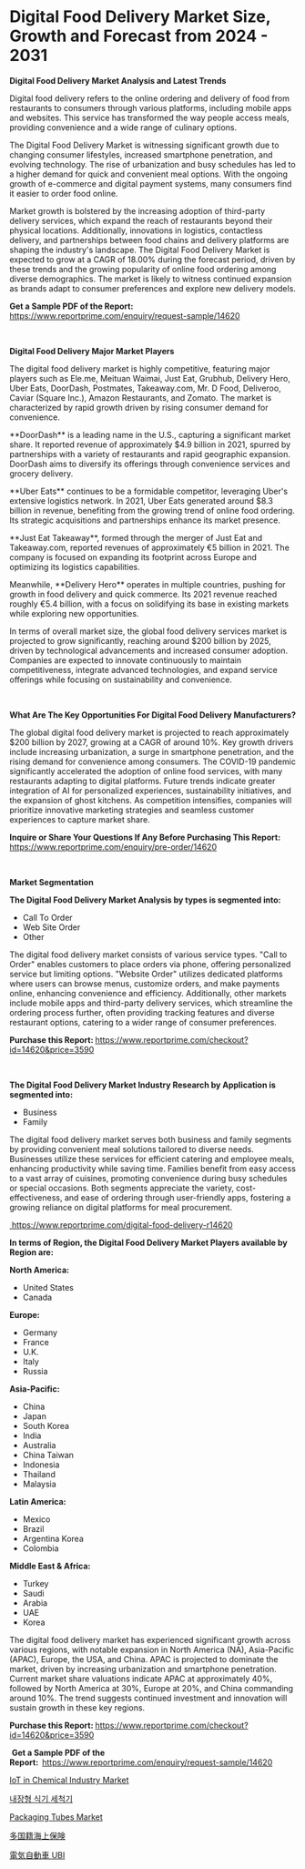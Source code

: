 <p><h1>Digital Food Delivery Market Size, Growth and Forecast from 2024 - 2031</h1></p><p><strong>Digital Food Delivery Market Analysis and Latest Trends</strong></p>
<p><p>Digital food delivery refers to the online ordering and delivery of food from restaurants to consumers through various platforms, including mobile apps and websites. This service has transformed the way people access meals, providing convenience and a wide range of culinary options. </p><p>The Digital Food Delivery Market is witnessing significant growth due to changing consumer lifestyles, increased smartphone penetration, and evolving technology. The rise of urbanization and busy schedules has led to a higher demand for quick and convenient meal options. With the ongoing growth of e-commerce and digital payment systems, many consumers find it easier to order food online.</p><p>Market growth is bolstered by the increasing adoption of third-party delivery services, which expand the reach of restaurants beyond their physical locations. Additionally, innovations in logistics, contactless delivery, and partnerships between food chains and delivery platforms are shaping the industry's landscape. The Digital Food Delivery Market is expected to grow at a CAGR of 18.00% during the forecast period, driven by these trends and the growing popularity of online food ordering among diverse demographics. The market is likely to witness continued expansion as brands adapt to consumer preferences and explore new delivery models.</p></p>
<p><strong>Get a Sample PDF of the Report:&nbsp;</strong> <a href="https://www.reportprime.com/enquiry/request-sample/14620">https://www.reportprime.com/enquiry/request-sample/14620</a></p>
<p>&nbsp;</p>
<p><strong>Digital Food Delivery Major Market Players</strong></p>
<p><p>The digital food delivery market is highly competitive, featuring major players such as Ele.me, Meituan Waimai, Just Eat, Grubhub, Delivery Hero, Uber Eats, DoorDash, Postmates, Takeaway.com, Mr. D Food, Deliveroo, Caviar (Square Inc.), Amazon Restaurants, and Zomato. The market is characterized by rapid growth driven by rising consumer demand for convenience.</p><p>**DoorDash** is a leading name in the U.S., capturing a significant market share. It reported revenue of approximately $4.9 billion in 2021, spurred by partnerships with a variety of restaurants and rapid geographic expansion. DoorDash aims to diversify its offerings through convenience services and grocery delivery.</p><p>**Uber Eats** continues to be a formidable competitor, leveraging Uber's extensive logistics network. In 2021, Uber Eats generated around $8.3 billion in revenue, benefiting from the growing trend of online food ordering. Its strategic acquisitions and partnerships enhance its market presence.</p><p>**Just Eat Takeaway**, formed through the merger of Just Eat and Takeaway.com, reported revenues of approximately €5 billion in 2021. The company is focused on expanding its footprint across Europe and optimizing its logistics capabilities.</p><p>Meanwhile, **Delivery Hero** operates in multiple countries, pushing for growth in food delivery and quick commerce. Its 2021 revenue reached roughly €5.4 billion, with a focus on solidifying its base in existing markets while exploring new opportunities.</p><p>In terms of overall market size, the global food delivery services market is projected to grow significantly, reaching around $200 billion by 2025, driven by technological advancements and increased consumer adoption. Companies are expected to innovate continuously to maintain competitiveness, integrate advanced technologies, and expand service offerings while focusing on sustainability and convenience.</p></p>
<p>&nbsp;</p>
<p><strong>What Are The Key Opportunities For Digital Food Delivery Manufacturers?</strong></p>
<p><p>The global digital food delivery market is projected to reach approximately $200 billion by 2027, growing at a CAGR of around 10%. Key growth drivers include increasing urbanization, a surge in smartphone penetration, and the rising demand for convenience among consumers. The COVID-19 pandemic significantly accelerated the adoption of online food services, with many restaurants adapting to digital platforms. Future trends indicate greater integration of AI for personalized experiences, sustainability initiatives, and the expansion of ghost kitchens. As competition intensifies, companies will prioritize innovative marketing strategies and seamless customer experiences to capture market share.</p></p>
<p><strong>Inquire or Share Your Questions If Any Before Purchasing This Report:</strong> <a href="https://www.reportprime.com/enquiry/pre-order/14620">https://www.reportprime.com/enquiry/pre-order/14620</a></p>
<p>&nbsp;</p>
<p><strong>Market Segmentation</strong></p>
<p><strong>The Digital Food Delivery Market Analysis by types is segmented into:</strong></p>
<p><ul><li>Call To Order</li><li>Web Site Order</li><li>Other</li></ul></p>
<p><p>The digital food delivery market consists of various service types. "Call to Order" enables customers to place orders via phone, offering personalized service but limiting options. "Website Order" utilizes dedicated platforms where users can browse menus, customize orders, and make payments online, enhancing convenience and efficiency. Additionally, other markets include mobile apps and third-party delivery services, which streamline the ordering process further, often providing tracking features and diverse restaurant options, catering to a wider range of consumer preferences.</p></p>
<p><strong>Purchase this Report:&nbsp;</strong><a href="https://www.reportprime.com/checkout?id=14620&price=3590">https://www.reportprime.com/checkout?id=14620&price=3590</a></p>
<p>&nbsp;</p>
<p><strong>The Digital Food Delivery Market Industry Research by Application is segmented into:</strong></p>
<p><ul><li>Business</li><li>Family</li></ul></p>
<p><p>The digital food delivery market serves both business and family segments by providing convenient meal solutions tailored to diverse needs. Businesses utilize these services for efficient catering and employee meals, enhancing productivity while saving time. Families benefit from easy access to a vast array of cuisines, promoting convenience during busy schedules or special occasions. Both segments appreciate the variety, cost-effectiveness, and ease of ordering through user-friendly apps, fostering a growing reliance on digital platforms for meal procurement.</p></p>
<p><a href="https://www.reportprime.com/digital-food-delivery-r14620">&nbsp;https://www.reportprime.com/digital-food-delivery-r14620</a></p>
<p><strong>In terms of Region, the Digital Food Delivery Market Players available by Region are:</strong></p>
<p>
    <p> <strong> North America: </strong>
        <ul>
            <li>United States</li>
            <li>Canada</li>
        </ul>
        </p> 
    <p> <strong> Europe: </strong>
        <ul>
            <li>Germany</li>
            <li>France</li>
            <li>U.K.</li>
            <li>Italy</li>
            <li>Russia</li>
        </ul>
        </p> 
    <p> <strong> Asia-Pacific: </strong>
        <ul>
            <li>China</li>
            <li>Japan</li>
            <li>South Korea</li>
            <li>India</li>
            <li>Australia</li>
            <li>China Taiwan</li>
            <li>Indonesia</li>
            <li>Thailand</li>
            <li>Malaysia</li>
        </ul>
        </p> 
    <p> <strong> Latin America: </strong>
        <ul>
            <li>Mexico</li>
            <li>Brazil</li>
            <li>Argentina Korea</li>
            <li>Colombia</li>
        </ul>
        </p> 
    <p> <strong> Middle East & Africa: </strong>
        <ul>
            <li>Turkey</li>
            <li>Saudi</li>
            <li>Arabia</li>
            <li>UAE</li>
            <li>Korea</li>
        </ul>
    </p>
    </p>
<p><p>The digital food delivery market has experienced significant growth across various regions, with notable expansion in North America (NA), Asia-Pacific (APAC), Europe, the USA, and China. APAC is projected to dominate the market, driven by increasing urbanization and smartphone penetration. Current market share valuations indicate APAC at approximately 40%, followed by North America at 30%, Europe at 20%, and China commanding around 10%. The trend suggests continued investment and innovation will sustain growth in these key regions.</p></p>
<p><strong>Purchase this Report: </strong><a href="https://www.reportprime.com/checkout?id=14620&price=3590">https://www.reportprime.com/checkout?id=14620&price=3590</a></p>
<p>&nbsp;<strong>Get a Sample PDF of the Report:&nbsp;&nbsp;</strong><a href="https://www.reportprime.com/enquiry/request-sample/14620">https://www.reportprime.com/enquiry/request-sample/14620</a></p>
<p><strong></strong></p>
<p><p><a href="https://www.linkedin.com/pulse/iot-chemical-industry-market-trends-detailed-study-its-segmentation-sdpuc?trackingId=ZP0LEH9BTAi2ijeOXSoG9w%3D%3D">IoT in Chemical Industry Market</a></p><p><a href="https://medium.com/@samiahussain82/built-in-dishwashers-market-%EC%9D%98-%EA%B8%80%EB%A1%9C%EB%B2%8C-%EC%8B%9C%EC%9E%A5-%EA%B0%9C%EC%9A%94%EB%8A%94-%EC%A0%84-%EC%84%B8%EA%B3%84-%EB%B0%8F-%EC%A3%BC%EC%9A%94-%EC%8B%9C%EC%9E%A5%EC%9D%98-%EC%82%B0%EC%97%85%EC%97%90-%EC%98%81%ED%96%A5%EC%9D%84-%EB%AF%B8%EC%B9%98%EB%8A%94-%EC%A3%BC%EC%9A%94-%ED%8A%B8%EB%A0%8C%EB%93%9C%EC%97%90-%EB%8C%80%ED%95%9C-%EB%8F%85%ED%8A%B9%ED%95%9C-%EA%B4%80%EC%A0%90%EC%9D%84-%EC%A0%9C%EA%B3%B5%ED%95%A9%EB%8B%88%EB%8B%A4-7f30e4668a58">내장형 식기 세척기</a></p><p><a href="https://medium.com/@doristurner71/this-report-aims-to-deliver-an-in-depth-analysis-of-the-global-packaging-tubes-market-offering-f4e1a6ab1548">Packaging Tubes Market</a></p><p><a href="https://medium.com/@raap8632/multinational-marine-insurance-market-%E3%81%AF-%E3%82%B3%E3%82%B9%E3%83%88%E7%AE%A1%E7%90%86%E3%81%A8%E5%8A%B9%E7%8E%87%E5%90%91%E4%B8%8A%E3%82%92%E5%84%AA%E5%85%88%E3%81%97%E3%81%BE%E3%81%99-%E3%81%95%E3%82%89%E3%81%AB-%E5%A0%B1%E5%91%8A%E6%9B%B8%E3%81%AF%E5%B8%82%E5%A0%B4%E3%81%AE%E9%9C%80%E8%A6%81%E9%9D%A2%E3%81%A8%E4%BE%9B%E7%B5%A6%E9%9D%A2%E3%81%AE%E4%B8%A1%E6%96%B9%E3%82%92%E3%82%AB%E3%83%90%E3%83%BC%E3%81%97%E3%81%A6%E3%81%84%E3%81%BE%E3%81%99-817d76774d15">多国籍海上保険</a></p><p><a href="https://medium.com/@raap8632/electric-vehicle-ubi-market-%E3%81%AF-%E3%82%B3%E3%82%B9%E3%83%88%E7%AE%A1%E7%90%86%E3%81%A8%E5%8A%B9%E7%8E%87%E5%90%91%E4%B8%8A%E3%82%92%E5%84%AA%E5%85%88%E3%81%97%E3%81%BE%E3%81%99-%E3%81%95%E3%82%89%E3%81%AB-%E5%A0%B1%E5%91%8A%E6%9B%B8%E3%81%AF%E5%B8%82%E5%A0%B4%E3%81%AE%E9%9C%80%E8%A6%81%E9%9D%A2%E3%81%A8%E4%BE%9B%E7%B5%A6%E9%9D%A2%E3%81%AE%E4%B8%A1%E6%96%B9%E3%82%92%E3%82%AB%E3%83%90%E3%83%BC%E3%81%97%E3%81%A6%E3%81%84%E3%81%BE%E3%81%99-electric-vehicle-c59481ab3c40">電気自動車 UBI</a></p></p>